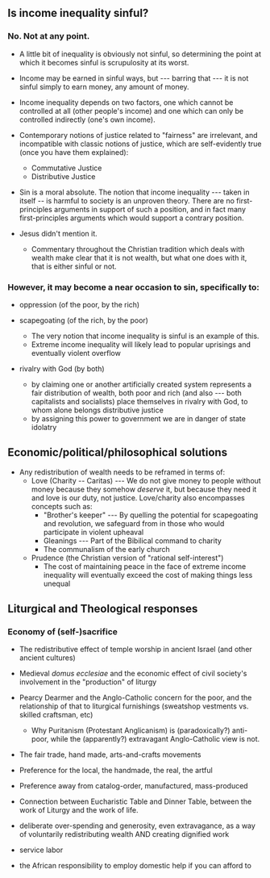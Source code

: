 ## Is income inequality sinful?

### No. Not at any point.

  - A little bit of inequality is obviously not sinful, so determining the point at which it becomes sinful is scrupulosity at its worst.
  
  - Income may be earned in sinful ways, but --- barring that --- it is not sinful simply to earn money, any amount of money.
  
  - Income inequality depends on two factors, one which cannot be controlled at all (other people's income) and one which can only be controlled indirectly (one's own income).
  
  - Contemporary notions of justice related to "fairness" are irrelevant, and incompatible with classic notions of justice, which are self-evidently true (once you have them explained):
    - Commutative Justice
    - Distributive Justice
  
  - Sin is a moral absolute. The notion that income inequality --- taken in itself -- is harmful to society is an unproven theory. There are no first-principles arguments in support of such a position, and in fact many first-principles arguments which would support a contrary position.
  
  - Jesus didn't mention it.
     - Commentary throughout the Christian tradition which deals with wealth make clear that it is not wealth, but what one does with it, that is either sinful or not.

### However, it may become a near occasion to sin, specifically to:
 
 - oppression (of the poor, by the rich) 

 - scapegoating (of the rich, by the poor)
     - The very notion that income inequality is sinful is an example of this.
     - Extreme income inequality will likely lead to popular uprisings and eventually violent overflow
  
 - rivalry with God (by both)
     - by claiming one or another artificially created system represents a fair distribution of wealth, both poor and rich (and also --- both capitalists and socialists) place themselves in rivalry with God, to whom alone belongs distributive justice
     - by assigning this power to government we are in danger of state idolatry


## Economic/political/philosophical solutions

  - Any redistribution of wealth needs to be reframed in terms of:
     - Love (Charity -- Caritas) --- We do not give money to people without money because they somehow _deserve_ it, but because they need it and love is our duty, not justice.
     Love/charity also encompasses concepts such as:
        - "Brother's keeper" --- By quelling the potential for scapegoating and revolution, we safeguard from in those who would participate in violent upheaval
        - Gleanings --- Part of the Bibilical command to charity
        - The communalism of the early church
     - Prudence (the Christian version of "rational self-interest")
        - The cost of maintaining peace in the face of extreme income inequality will eventually exceed the cost of making things less unequal

## Liturgical and Theological responses

### Economy of (self-)sacrifice
 - The redistributive effect of temple worship in ancient Israel (and other ancient cultures)

 - Medieval _domus ecclesiae_ and the economic effect of civil society's involvement in the "production" of liturgy

 - Pearcy Dearmer and the Anglo-Catholic concern for the poor, and the relationship of that to liturgical furnishings (sweatshop vestments vs. skilled craftsman, etc)
    - Why Puritanism (Protestant Anglicanism) is (paradoxically?) anti-poor, while the (apparently?) extravagant Anglo-Catholic view is not.

 - The fair trade, hand made, arts-and-crafts movements
     
 - Preference for the local, the handmade, the real, the artful
 
 - Preference away from catalog-order, manufactured, mass-produced

 - Connection between Eucharistic Table and Dinner Table, between the work of Liturgy and the work of life.

 - deliberate over-spending and generosity, even extravagance, as a way of voluntarily redistributing wealth AND creating dignified work

 - service labor

 - the African responsibility to employ domestic help if you can afford to
